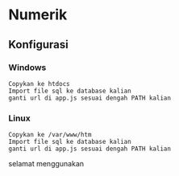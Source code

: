 # Numerik

Konfigurasi
-------------
  ### Windows ###
    Copykan ke htdocs
    Import file sql ke database kalian
    ganti url di app.js sesuai dengah PATH kalian
    
  ### Linux ###
    Copykan ke /var/www/htm
    Import file sql ke database kalian
    ganti url di app.js sesuai dengah PATH kalian
    

selamat menggunakan

